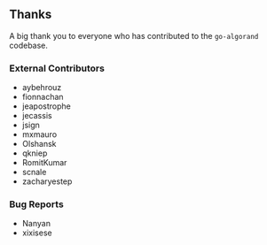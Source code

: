 
## Thanks

A big thank you to everyone who has contributed to the `go-algorand` codebase.

### External Contributors
- aybehrouz
- fionnachan
- jeapostrophe
- jecassis
- jsign
- mxmauro
- Olshansk
- qkniep
- RomitKumar
- scnale
- zacharyestep

### Bug Reports
- Nanyan
- xixisese
